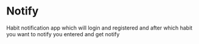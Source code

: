 # Notify
Habit notification app which will login and registered and after which habit you want to notify you entered and get notify
